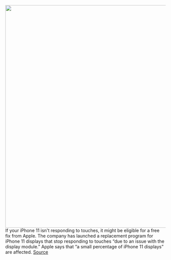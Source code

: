 <img src='https://cdn.vox-cdn.com/thumbor/1OMmyuGE6vMVvKviGclgkevjJMc=/0x0:2040x1360/1200x800/filters:focal(857x517:1183x843)/cdn.vox-cdn.com/uploads/chorus_image/image/68460384/akrales_190913_3628_0277.0.jpg' width='700px' /><br/>
If your iPhone 11 isn't responding to touches, it might be eligible for a free fix from Apple. The company has launched a replacement program for iPhone 11 displays that stop responding to touches “due to an issue with the display module.” Apple says that “a small percentage of iPhone 11 displays” are affected.
<a href='https://www.theverge.com/22154507/apple-iphone-11-free-replacement-program-display-touchscreen-touch-module'> Source <a/>